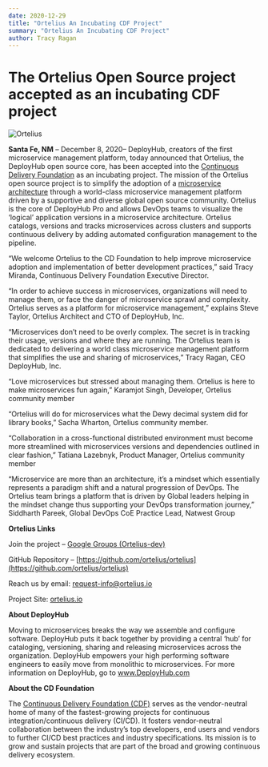 ```yaml
---
date: 2020-12-29
title: "Ortelius An Incubating CDF Project"
summary: "Ortelius An Incubating CDF Project"
author: Tracy Ragan
---
```


# The Ortelius Open Source project accepted as an incubating CDF project

<div class="col-center">
<img src="/images/Otelius-transparent1-300x290.png" alt="Ortelius" />
</div>

**Santa Fe, NM** – December 8, 2020– DeployHub, creators of the first microservice management platform, today announced that Ortelius, the DeployHub open source core, has been accepted into the [Continuous Delivery Foundation](http://cd.foundation/) as an incubating project. The mission of the Ortelius open source project is to simplify the adoption of a [microservice architecture](https://www.deployhub.com/microservice-architecture/) through a world-class microservice management platform driven by a supportive and diverse global open source community. Ortelius is the core of DeployHub Pro and allows DevOps teams to visualize the ‘logical’ application versions in a microservice architecture. Ortelius catalogs, versions and tracks microservices across clusters and supports continuous delivery by adding automated configuration management to the pipeline.

“We welcome Ortelius to the CD Foundation to help improve microservice adoption and implementation of better development practices,” said Tracy Miranda, Continuous Delivery Foundation Executive Director.

“In order to achieve success in microservices, organizations will need to manage them, or face the danger of microservice sprawl and complexity. Ortelius serves as a platform for microservice management,” explains Steve Taylor, Ortelius Architect and CTO of DeployHub, Inc.

“Microservices don’t need to be overly complex. The secret is in tracking their usage, versions and where they are running. The Ortelius team is dedicated to delivering a world class microservice management platform that simplifies the use and sharing of microservices,” Tracy Ragan, CEO DeployHub, Inc.

“Love microservices but stressed about managing them. Ortelius is here to make microservices fun again,” Karamjot Singh, Developer, Ortelius community member

“Ortelius will do for microservices what the Dewy decimal system did for library books,” Sacha Wharton, Ortelius community member.

“Collaboration in a cross-functional distributed environment must become more streamlined with microservices versions and dependencies outlined in clear fashion,” Tatiana Lazebnyk, Product Manager, Ortelius community member

“Microservice are more than an architecture, it’s a mindset which essentially represents a paradigm shift and a natural progression of DevOps. The Ortelius team brings a platform that is driven by Global leaders helping in the mindset change thus supporting your DevOps transformation journey,” Siddharth Pareek, Global DevOps CoE Practice Lead, Natwest Group

 

**Ortelius Links**

Join the project – [Google Groups (Ortelius-dev)](https://groups.google.com/g/ortelius-dev)

GitHub Repository – [https://github.com/ortelius/ortelius](https://github.com/ortelius/ortelius)

Reach us by email: [request-info@ortelius.io](mailto:request-info@ortelius.io)

Project Site: [ortelius.io](https://ortelius.io)

**About DeployHub**

Moving to microservices breaks the way we assemble and configure software. DeployHub puts it back together by providing a central ‘hub’ for cataloging, versioning, sharing and releasing microservices across the organization. DeployHub empowers your high performing software engineers to easily move from monolithic to microservices.  For more information on DeployHub, go to www.DeployHub.com

**About the CD Foundation**

The [Continuous Delivery Foundation (CDF)](https://www.deployhub.com/ortelius-accepted-into-the-continuous-delivery-foundation/cd.foundation) serves as the vendor-neutral home of many of the fastest-growing projects for continuous integration/continuous delivery (CI/CD). It fosters vendor-neutral collaboration between the industry’s top developers, end users and vendors to further CI/CD best practices and industry specifications. Its mission is to grow and sustain projects that are part of the broad and growing continuous delivery ecosystem.